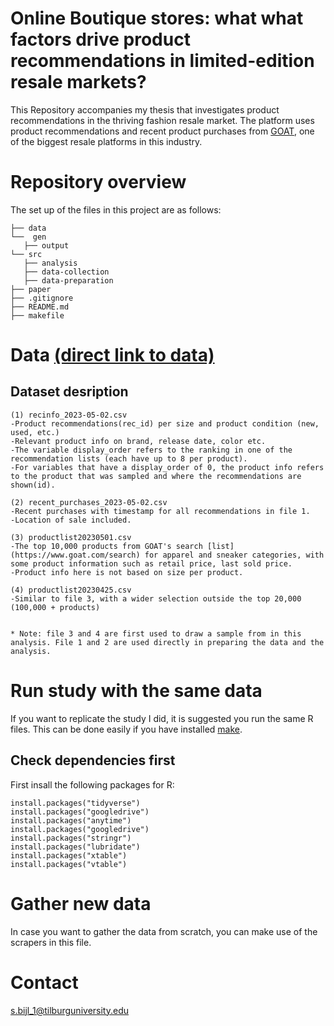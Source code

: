 # Online Boutique stores: what what factors drive product recommendations in limited-edition resale markets?

This Repository accompanies my thesis that investigates product recommendations in the thriving fashion resale market. The platform uses product recommendations and recent 
product purchases from [GOAT](https://www.goat.com/), one of the biggest resale platforms in this industry.

# Repository overview
The set up of the files in this project are as follows:
```
├── data
└──  gen
   ├── output
└── src
   ├── analysis
   ├── data-collection
   ├── data-preparation
├── paper
├── .gitignore
├── README.md
├── makefile

```

# Data [(direct link to data)](https://drive.google.com/drive/u/0/folders/1HfVG22n4h4il92tmDk6Abf5qtocoBxyZ)


## Dataset desription

```
(1) recinfo_2023-05-02.csv
-Product recommendations(rec_id) per size and product condition (new, used, etc.)
-Relevant product info on brand, release date, color etc.
-The variable display_order refers to the ranking in one of the recommendation lists (each have up to 8 per product).
-For variables that have a display_order of 0, the product info refers to the product that was sampled and where the recommendations are shown(id).

(2) recent_purchases_2023-05-02.csv
-Recent purchases with timestamp for all recommendations in file 1.
-Location of sale included.

(3) productlist20230501.csv
-The top 10,000 products from GOAT's search [list](https://www.goat.com/search) for apparel and sneaker categories, with some product information such as retail price, last sold price.
-Product info here is not based on size per product.

(4) productlist20230425.csv
-Similar to file 3, with a wider selection outside the top 20,000 (100,000 + products)


* Note: file 3 and 4 are first used to draw a sample from in this analysis. File 1 and 2 are used directly in preparing the data and the analysis.
```


# Run study with the same data
If you want to replicate the study I did, it is suggested you run the same R files. This can be done easily if you have installed [make](https://gnuwin32.sourceforge.net/packages/make.htm).


## Check dependencies first

First insall the following packages for R:
```
install.packages("tidyverse")
install.packages("googledrive")
install.packages("anytime")
install.packages("googledrive")
install.packages("stringr")
install.packages("lubridate")
install.packages("xtable")
install.packages("vtable")
```

# Gather new data
In case you want to gather the data from scratch, you can make use of the scrapers in this file.





# Contact
s.bijl_1@tilburguniversity.edu
